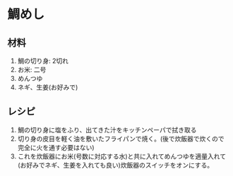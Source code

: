 # 鯛めし

## 材料 

1. 鯛の切り身: 2切れ
2. お米: 二号
3. めんつゆ
4. ネギ、生姜(お好みで)

## レシピ

1. 鯛の切り身に塩をふり、出てきた汁をキッチンペーパで拭き取る
2. 切り身の皮目を軽く油を敷いたフライパンで焼く。(後で炊飯器で炊くので完全に火を通す必要はない)
3. これを炊飯器にお米(号数に対応する水)と共に入れてめんつゆを適量入れて(お好みでネギ、生姜を入れても良い)炊飯器のスイッチをオンにする。

